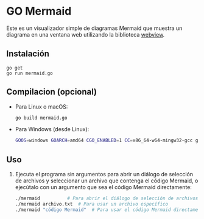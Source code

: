 # GO Mermaid

Este es un visualizador simple de diagramas Mermaid que muestra un diagrama en una ventana web utilizando la biblioteca [webview](https://github.com/webview/webview_go).

## Instalación

```
go get
go run mermaid.go
```

## Compilacion (opcional)

   - Para Linux o macOS:

     ```sh
     go build mermaid.go
     ```

   - Para Windows (desde Linux):

     ```sh
     GOOS=windows GOARCH=amd64 CGO_ENABLED=1 CC=x86_64-w64-mingw32-gcc go build mermaid.go
     ```

## Uso

1. Ejecuta el programa sin argumentos para abrir un diálogo de selección de archivos y seleccionar un archivo que contenga el código Mermaid, o ejecútalo con un argumento que sea el código Mermaid directamente:

   ```sh
   ./mermaid          # Para abrir el diálogo de selección de archivos
   ./mermaid archivo.txt  # Para usar un archivo específico
   ./mermaid "código Mermaid"  # Para usar el código Mermaid directamente
   ```

